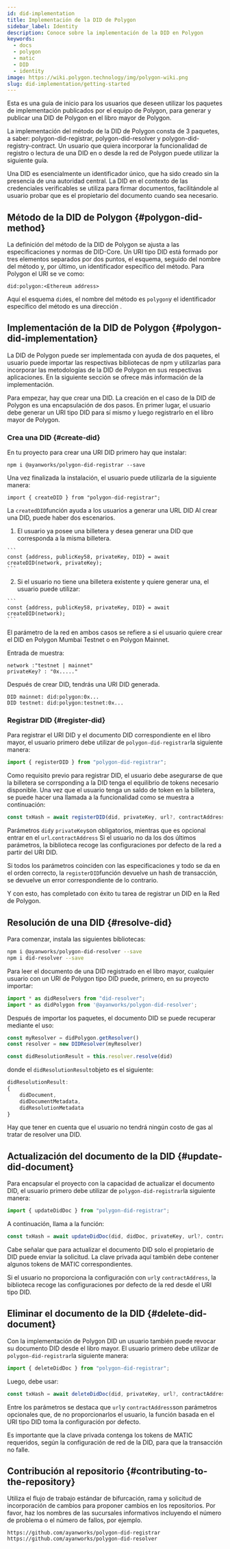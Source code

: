 ```yaml
---
id: did-implementation
title: Implementación de la DID de Polygon
sidebar_label: Identity
description: Conoce sobre la implementación de la DID en Polygon
keywords:
  - docs
  - polygon
  - matic
  - DID
  - identity
image: https://wiki.polygon.technology/img/polygon-wiki.png
slug: did-implementation/getting-started
---
```


Esta es una guía de inicio para los usuarios que deseen utilizar los paquetes de implementación publicados por el equipo de Polygon, para generar y publicar una DID de Polygon en el libro mayor de Polygon.

La implementación del método de la DID de Polygon consta de 3 paquetes, a saber: polygon-did-registrar, polygon-did-resolver y polygon-did-registry-contract. Un usuario que quiera incorporar la funcionalidad de registro o lectura de una DID en o desde la red de Polygon puede utilizar la siguiente guía.

Una DID es esencialmente un identificador único, que ha sido creado sin la presencia de una autoridad central. La DID en el contexto de las credenciales verificables se utiliza para firmar documentos, facilitándole al usuario probar que es el propietario del documento cuando sea necesario.

## Método de la DID de Polygon {#polygon-did-method}

La definición del método de la DID de Polygon se ajusta a las especificaciones y normas de DID-Core. Un URI tipo DID está formado por tres elementos separados por dos puntos, el esquema, seguido del nombre del método y, por último, un identificador específico del método. Para Polygon el URI se ve como:

```
did:polygon:<Ethereum address>
```

Aquí el esquema `did`es, el nombre del método es `polygon`y el identificador específico del método es una dirección .

## Implementación de la DID de Polygon {#polygon-did-implementation}

La DID de Polygon puede ser implementada con ayuda de dos paquetes, el usuario puede importar las respectivas bibliotecas de npm y utilizarlas para incorporar las metodologías de la DID de Polygon en sus respectivas aplicaciones. En la siguiente sección se ofrece más información de la implementación.

Para empezar, hay que crear una DID. La creación en el caso de la DID de Polygon es una encapsulación de dos pasos. En primer lugar, el usuario debe generar un URI tipo DID para sí mismo y luego registrarlo en el libro mayor de Polygon.

### Crea una DID {#create-did}

En tu proyecto para crear una URI DID  primero hay que instalar:

```
npm i @ayanworks/polygon-did-registrar --save
```

Una vez finalizada la instalación, el usuario puede utilizarla de la siguiente manera:

```
import { createDID } from "polygon-did-registrar";
```

La `createdDID`función ayuda a los usuarios a generar una URL DID Al crear una DID, puede haber dos escenarios.

  1. El usuario ya posee una billetera y desea generar una DID que corresponda a la misma billetera.

    ```
    const {address, publicKey58, privateKey, DID} = await createDID(network, privateKey);
    ```

  2. Si el usuario no tiene una billetera existente y quiere generar una, el usuario puede utilizar:

    ```
    const {address, publicKey58, privateKey, DID} = await createDID(network);
    ```

El parámetro de la red en ambos casos se refiere a si el usuario quiere crear el DID en Polygon Mumbai Testnet o en Polygon Mainnet.

Entrada de muestra:

```
network :"testnet | mainnet"
privateKey? : "0x....."
```

Después de crear DID, tendrás una URI DID generada.

```
DID mainnet: did:polygon:0x...
DID testnet: did:polygon:testnet:0x...
```

### Registrar DID {#register-did}

Para registrar el URI DID y el documento DID correspondiente en el libro mayor, el usuario primero debe utilizar de `polygon-did-registrar`la siguiente manera:

```js
import { registerDID } from "polygon-did-registrar";
```

Como requisito previo para registrar DID, el usuario debe asegurarse de que la billetera se corrsponding a la DID tenga el equilibrio de tokens necesario disponible. Una vez que el usuario tenga un saldo de token en la billetera, se puede hacer una llamada a la funcionalidad  como se muestra a continuación:

```js
const txHash = await registerDID(did, privateKey, url?, contractAddress?);
```

Parámetros `did`y `privateKey`son obligatorios, mientras que es opcional entrar en el `url`.`contractAddress` Si el usuario no da los dos últimos parámetros, la biblioteca recoge las configuraciones por defecto de la red a partir del URI DID.

Si todos los parámetros coinciden con las especificaciones y todo se da en el orden correcto, la `registerDID`función devuelve un hash de transacción, se devuelve un error correspondiente de lo contrario.

Y con esto, has completado con éxito tu tarea de registrar un DID en la Red de Polygon.

## Resolución de una DID {#resolve-did}

Para comenzar, instala las siguientes bibliotecas:

```bash
npm i @ayanworks/polygon-did-resolver --save
npm i did-resolver --save
```

Para leer el documento de una DID registrado en el libro mayor, cualquier usuario con un URI de Polygon tipo DID puede, primero, en su proyecto importar:

```js
import * as didResolvers from "did-resolver";
import * as didPolygon from '@ayanworks/polygon-did-resolver';
```

Después de importar los paquetes, el documento DID se puede recuperar mediante el uso:

```js
const myResolver = didPolygon.getResolver()
const resolver = new DIDResolver(myResolver)

const didResolutionResult = this.resolver.resolve(did)
```

donde el `didResolutionResult`objeto es el siguiente:

```js
didResolutionResult:
{
    didDocument,
    didDocumentMetadata,
    didResolutionMetadata
}
```

Hay que tener en cuenta que el usuario no tendrá ningún costo de gas al tratar de resolver una DID.

## Actualización del documento de la DID {#update-did-document}

Para encapsular el proyecto con la capacidad de actualizar el documento DID, el usuario primero debe utilizar de `polygon-did-registrar`la siguiente manera:

```js
import { updateDidDoc } from "polygon-did-registrar";
```

A continuación, llama a la función:

```js
const txHash = await updateDidDoc(did, didDoc, privateKey, url?, contractAddress?);
```

Cabe señalar que para actualizar el documento DID solo el propietario de DID puede enviar la solicitud. La clave privada aquí también debe contener algunos tokens de MATIC correspondientes.

Si el usuario no proporciona la configuración con  `url`y `contractAddress`, la biblioteca recoge las configuraciones por defecto de la red desde el URI tipo DID.

## Eliminar el documento de la DID {#delete-did-document}

Con la implementación de Polygon DID un usuario también puede revocar su documento DID desde el libro mayor. El usuario primero debe utilizar de `polygon-did-registrar`la siguiente manera:

```js
import { deleteDidDoc } from "polygon-did-registrar";
```

Luego, debe usar:

```js
const txHash = await deleteDidDoc(did, privateKey, url?, contractAddress?);
```

Entre los parámetros se destaca que `url`y `contractAddress`son parámetros opcionales que, de no proporcionarlos el usuario, la función basada en el URI tipo DID toma la configuración por defecto.

Es importante que la clave privada contenga los tokens de MATIC requeridos, según la configuración de red de la DID, para que la transacción no falle.

## Contribución al repositorio {#contributing-to-the-repository}

Utiliza el flujo de trabajo estándar de bifurcación, rama y solicitud de incorporación de cambios para proponer cambios en los repositorios. Por favor, haz los nombres de las sucursales informativos incluyendo el número de problema o el número de fallos, por ejemplo.

```
https://github.com/ayanworks/polygon-did-registrar
https://github.com/ayanworks/polygon-did-resolver
```
